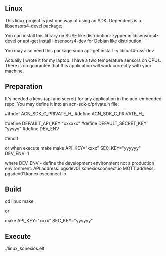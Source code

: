 ## Linux ##

This linux project is just one way of using an SDK. 
Dependens is a libsensors4-devel package; 

You can install this library on SUSE like distribution:
zypper in libsensors4-devel
or
apt-get install libsensors4-dev
for Debian like distribution

You may also need this package
sudo apt-get install -y libcurl4-nss-dev

Actually I wrote it for my laptop. I have a two temperature sensors on CPUs.
There is no guarantee that this application will work correctly with your machine.

## Preparation ##

It's needed a keys (api and secret) for any application in the acn-embedded repo.
You may define it into an acn-sdk-c/private.h file:

#ifndef ACN_SDK_C_PRIVATE_H_
#define ACN_SDK_C_PRIVATE_H_

#define DEFAULT_API_KEY "xxxxxx"
#define DEFAULT_SECRET_KEY "yyyyy"
#define DEV_ENV

#endif


or when execute make
make API_KEY="xxxx" SEC_KEY="yyyyyy" DEV_ENV=1

where DEV_ENV - define the development environment not a production environment:
API address: pgsdev01.konexiosconnect.io
MQTT address: pgsdev01.konexiosconnect.io


## Build ##

cd linux
make

or

make API_KEY="xxxx" SEC_KEY="yyyyyy"

## Execute ##
./linux_konexios.elf

